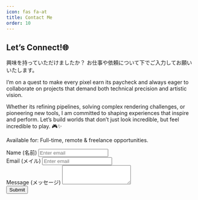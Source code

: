 ```yaml
---
icon: fas fa-at
title: Contact Me
order: 10
---
```

## Let’s Connect!🌐

興味を持っていただけましたか？ お仕事や依頼について下でご入力してお願いいたします。

I’m on a quest to make every pixel earn its paycheck and always eager to collaborate on projects that demand both technical precision and artistic vision.

Whether its refining pipelines, solving complex rendering challenges, or pioneering new tools, I am committed to shaping experiences that inspire and perform. Let’s build worlds that don’t just look incredible, but feel incredible to play. 🎮✨

Available for: Full-time, remote & freelance opportunities.

<form>
<div class="form-group">
    <label for="EmailInput">Name (名前)</label>
    <input type="email" class="form-control" id="EmailInput" aria-describedby="emailHelp" placeholder="Enter email">
    <!-- <small id="emailHelp" class="form-text text-muted">We'll never share your email with anyone else.</small> -->
  </div>
  <div class="form-group">
    <label for="EmailInput">Email (メイル)</label>
    <input type="email" class="form-control" id="EmailInput" aria-describedby="emailHelp" placeholder="Enter email">
    <!-- <small id="emailHelp" class="form-text text-muted">We'll never share your email with anyone else.</small> -->
  </div>
  <div class="form-group">
    <label for="MessageArea">Message (メッセージ)</label>
    <textarea class="form-control" id="MessageArea" rows="3"></textarea>
  </div>
  <button type="submit" class="btn btn-primary">Submit</button>
</form>
